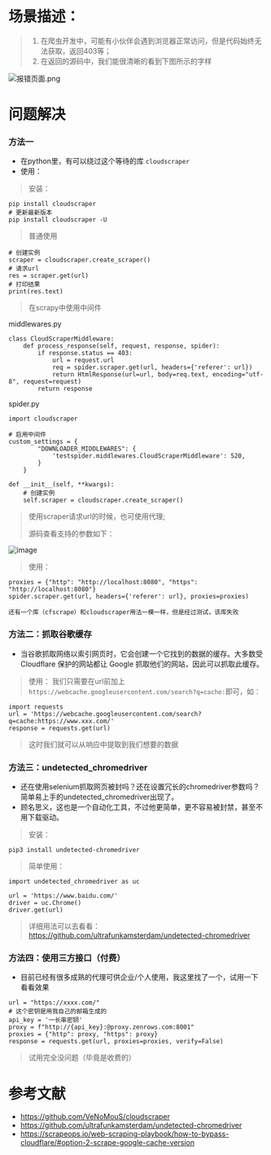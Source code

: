 # 场景描述：
> 1. 在爬虫开发中，可能有小伙伴会遇到浏览器正常访问，但是代码始终无法获取，返回403等；
> 2. 在返回的源码中，我们能很清晰的看到下图所示的字样
> 
![报错页面.png](https://upload-images.jianshu.io/upload_images/13183156-28e3e4e506acf683.png?imageMogr2/auto-orient/strip%7CimageView2/2/w/1240)
# 问题解决
### 方法一
* 在python里，有可以绕过这个等待的库 `cloudscraper`
* 使用：

> 安装：
```
pip install cloudscraper
# 更新最新版本
pip install cloudscraper -U
```
> 普通使用
```
# 创建实例
scraper = cloudscraper.create_scraper()
# 请求url
res = scraper.get(url)
# 打印结果
print(res.text)
```
> 在scrapy中使用中间件

middlewares.py
```
class CloudScraperMiddleware:
    def process_response(self, request, response, spider):
        if response.status == 403:
            url = request.url
            req = spider.scraper.get(url, headers={'referer': url})
            return HtmlResponse(url=url, body=req.text, encoding="utf-8", request=request)
        return response
```
spider.py
```
import cloudscraper

# 启用中间件
custom_settings = {
        "DOWNLOADER_MIDDLEWARES": {
            'testspider.middlewares.CloudScraperMiddleware': 520,
        }
    }

def __init__(self, **kwargs):
    # 创建实例
    self.scraper = cloudscraper.create_scraper()
```
> 使用scraper请求url的时候，也可使用代理;
> 
> 源码查看支持的参数如下：

![image](https://user-images.githubusercontent.com/84300396/137427710-afd7bebf-9d19-48aa-bcab-b92905f4e8ef.png)

> 使用：
```
proxies = {"http": "http://localhost:8080", "https": "http://localhost:8080"}
spider.scraper.get(url, headers={'referer': url}, proxies=proxies)
```
`还有一个库（cfscrape）和cloudscraper用法一模一样，但是经过测试，该库失败`

### 方法二：抓取谷歌缓存
* 当谷歌抓取网络以索引网页时，它会创建一个它找到的数据的缓存。大多数受 Cloudflare 保护的网站都让 Google 抓取他们的网站，因此可以抓取此缓存。
> 使用：
> 我们只需要在url前加上`https://webcache.googleusercontent.com/search?q=cache:`即可，如：
```
import requests
url = 'https://webcache.googleusercontent.com/search?q=cache:https://www.xxx.com/'
response = requests.get(url)
```
> 这时我们就可以从响应中提取到我们想要的数据
### 方法三：undetected_chromedriver
* 还在使用selenium抓取网页被封吗？还在设置冗长的chromedriver参数吗？简单易上手的undetected_chromedriver出现了。
* 顾名思义，这也是一个自动化工具，不过他更简单，更不容易被封禁，甚至不用下载驱动。
> 安装：
```
pip3 install undetected-chromedriver
```
> 简单使用：
```
import undetected_chromedriver as uc

url = 'https://www.baidu.com/'
driver = uc.Chrome()
driver.get(url)
```
> 详细用法可以去看看：https://github.com/ultrafunkamsterdam/undetected-chromedriver
### 方法四：使用三方接口（付费）
* 目前已经有很多成熟的代理可供企业/个人使用，我这里找了一个，试用一下看看效果
```
url = "https://xxxx.com/"
# 这个密钥是用我自己的邮箱生成的
api_key = '一长串密钥'
proxy = f"http://{api_key}:@proxy.zenrows.com:8001"
proxies = {"http": proxy, "https": proxy}
response = requests.get(url, proxies=proxies, verify=False)
```
> 试用完全没问题（毕竟是收费的）


# 参考文献
* https://github.com/VeNoMouS/cloudscraper
* https://github.com/ultrafunkamsterdam/undetected-chromedriver
* https://scrapeops.io/web-scraping-playbook/how-to-bypass-cloudflare/#option-2-scrape-google-cache-version
